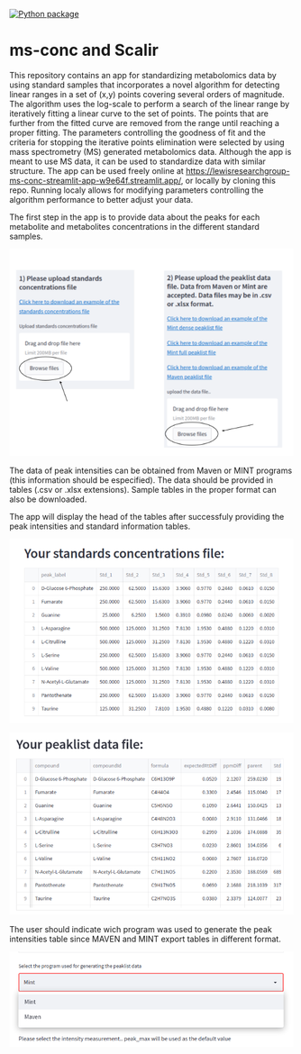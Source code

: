 [![Python package](https://github.com/LSARP/ms-conc/actions/workflows/python-package.yml/badge.svg)](https://github.com/LSARP/ms-conc/actions/workflows/python-package.yml)


# ms-conc and Scalir

This repository contains an app for standardizing metabolomics data by using standard samples that incorporates a novel algorithm for detecting linear ranges in a set of (x,y) points covering several orders of magnitude. The algorithm uses the log-scale to perform a search of the linear range by iteratively fitting a linear curve to the set of points. The points that are further from the fitted curve are removed from the range until reaching a proper fitting. The parameters controlling the goodness of fit and the criteria for stopping the iterative points elimination were selected by using mass spectrometry (MS) generated metabolomics data. Although the app is meant to use MS data, it can be used to standardize data with similar structure. The app can be used freely online at https://lewisresearchgroup-ms-conc-streamlit-app-w9e64f.streamlit.app/, or locally by cloning this repo. Running localy allows for modifying parameters controlling the algorithm performance to better adjust your data.

The first step in the app is to provide data about the peaks for each metabolite and metabolites concentrations in the different standard samples. 

![fig1](tutorial_images/fig_tutorial_1.png)

The data of peak intensities can be obtained from Maven or MINT programs (this information should be especified). The data should be provided in tables (.csv or .xlsx extensions). 
Sample tables in the proper format can also be downloaded. 

The app will display the head of the tables after successfuly providing the peak intensities and standard information tables. 

![fig2](tutorial_images/standard_information_table.png)

![fig3](tutorial_images/peak_intensities_table.png)

The user should indicate wich program was used to generate the peak intensities table since MAVEN and MINT export tables in different format. 

![fig3](tutorial_images/pick_program.png)
